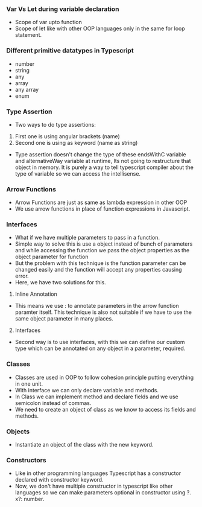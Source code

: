 ### Var Vs Let during variable declaration
- Scope of var upto function
- Scope of let like with other OOP languages only in the same for loop statement.

### Different primitive datatypes in Typescript

- number
- string
- any
- array
- any array
- enum

### Type Assertion

- Two ways to do type assertions: 

1. First one is using angular brackets (<string>name)
2. Second one is using as keyword (name as string)

- Type assertion doesn't change the type of these endsWithC variable and alternativeWay variable at runtime, Its not going to restructure that object in memory.
It is purely a way to tell typescript compiler about the type of variable so we can access the intellisense.

### Arrow Functions

- Arrow Functions are just as same as lambda expression in other OOP
- We use arrow functions in place of function expressions in Javascript.

### Interfaces

- What if we have multiple parameters to pass in a function.
- Simple way to solve this is use a object instead of bunch of parameters and while
accessing the function we pass the object properties as the object parameter for function
- But the problem with this technique is the function parameter can be changed easily and the function will accept
any properties causing error.
- Here, we have two solutions for this.

1. Inline Annotation
- This means we use : to annotate parameters in the arrow function paramter itself.
This technique is also not suitable if we have to use the same object parameter in many places.

2. Interfaces
- Second way is to use interfaces, with this we can define our custom type which can be annotated on any object in a parameter, required.

### Classes

- Classes are used in OOP to follow cohesion principle putting everything in one unit.
- With interface we can only declare variable and methods.
- In Class we can implement method and declare fields and we use semicolon instead of commas.
- We need to create an object of class as we know to access its fields and methods.

### Objects

- Instantiate an object of the class with the new keyword.

### Constructors

- Like in other programming languages Typescript has a constructor declared with constructor keyword.
- Now, we don't have multiple constructor in typescript like other languages so we can make parameters optional in 
constructor using ?. x?: number.
